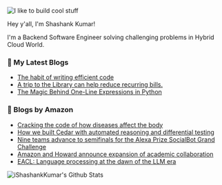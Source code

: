 ![I like to build cool stuff](https://res.cloudinary.com/dt8g3rhcy/image/upload/v1595929574/i_like_to_build_cool_shit._1_nzbwjh.png)

Hey y'all, I'm Shashank Kumar! 

I'm a Backend Software Engineer solving challenging problems in Hybrid Cloud World.

### 📕 My Latest Blogs
<!-- BLOG-POST-LIST:START -->
- [The habit of writing efficient code](https://medium.com/@ishashankkumar/the-habit-of-writing-efficient-code-153b05f04269?source=rss-d24dda280d5f------2)
- [A trip to the Library can help reduce recurring bills.](https://medium.com/swlh/a-trip-to-the-library-can-help-reduce-recurring-bills-23bca495cdf5?source=rss-d24dda280d5f------2)
- [The Magic Behind One-Line Expressions in Python](https://medium.com/swlh/the-magic-behind-one-line-expressions-in-python-816c10180c5c?source=rss-d24dda280d5f------2)
<!-- BLOG-POST-LIST:END -->

### 📕 Blogs by Amazon
<!-- AMAZON-BLOG-POST-LIST:START -->
- [Cracking the code of how diseases affect the body](https://www.amazon.science/research-awards/success-stories/cracking-the-code-of-how-diseases-affect-the-body)
- [How we built Cedar with automated reasoning and differential testing](https://www.amazon.science/blog/how-we-built-cedar-with-automated-reasoning-and-differential-testing)
- [Nine teams advance to semifinals for the Alexa Prize SocialBot Grand Challenge](https://www.amazon.science/alexa-prize/nine-teams-selected-for-alexa-prize-socialbot-grand-challenge)
- [Amazon and Howard announce expansion of academic collaboration](https://www.amazon.science/news-and-features/amazon-and-howard-announce-expansion-of-academic-collaboration)
- [EACL: Language processing at the dawn of the LLM era](https://www.amazon.science/blog/eacl-language-processing-at-the-dawn-of-the-llm-era)
<!-- AMAZON-BLOG-POST-LIST:END -->



<img align="center" alt="iShashankKumar's Github Stats" src="https://github-readme-stats.vercel.app/api?username=ishashankkumar&show_icons=true&hide_border=true" />
